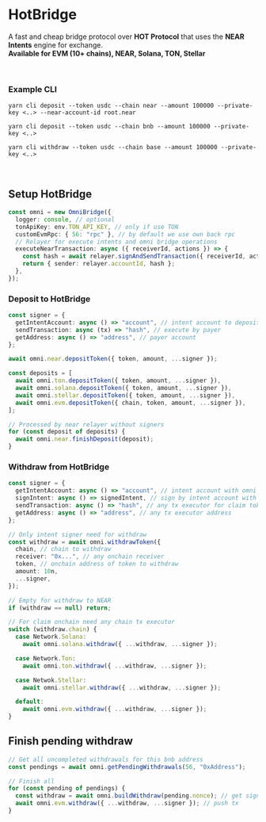 # HotBridge

A fast and cheap bridge protocol over **HOT Protocol** that uses the **NEAR Intents** engine for exchange.<br/>
**Available for EVM (10+ chains), NEAR, Solana, TON, Stellar**

<br />

### Example CLI

`yarn cli deposit --token usdc --chain near --amount 100000 --private-key <..> --near-account-id root.near`

`yarn cli deposit --token usdc --chain bnb --amount 100000 --private-key <..>`

`yarn cli withdraw --token usdc --chain base --amount 100000 --private-key <..>`

<br />

## Setup HotBridge

```ts
const omni = new OmniBridge({
  logger: console, // optional
  tonApiKey: env.TON_API_KEY, // only if use TON
  customEvmRpc: { 56: "rpc" }, // by default we use own back rpc
  // Relayer for execute intents and omni bridge operations
  executeNearTransaction: async ({ receiverId, actions }) => {
    const hash = await relayer.signAndSendTransaction({ receiverId, actions }).
    return { sender: relayer.accountId, hash };
  },
});

```

### Deposit to HotBridge

```ts
const signer = {
  getIntentAccount: async () => "account", // intent account to deposit
  sendTransaction: async (tx) => "hash", // execute by payer
  getAddress: async () => "address", // payer account
};

await omni.near.depositToken({ token, amount, ...signer });

const deposits = [
  await omni.ton.depositToken({ token, amount, ...signer }),
  await omni.solana.depositToken({ token, amount, ...signer }),
  await omni.stellar.depositToken({ token, amount, ...signer }),
  await omni.evm.depositToken({ chain, token, amount, ...signer }),
];

// Processed by near relayer without signers
for (const deposit of deposits) {
  await omni.near.finishDeposit(deposit);
}
```

### Withdraw from HotBridge

```ts
const signer = {
  getIntentAccount: async () => "account", // intent account with omni balance
  signIntent: async () => signedIntent, // sign by intent account with omni balance
  sendTransaction: async () => "hash", // any tx executor for claim tokens for receiver
  getAddress: async () => "address", // any tx executor address
};

// Only intent signer need for withdraw
const withdraw = await omni.withdrawToken({
  chain, // chain to withdraw
  receiver: "0x...", // any onchain receiver
  token, // onchain address of token to withdraw
  amount: 10n,
  ...signer,
});

// Empty for withdraw to NEAR
if (withdraw == null) return;

// For claim onchain need any chain tx executor
switch (withdraw.chain) {
  case Network.Solana:
    await omni.solana.withdraw({ ...withdraw, ...signer });

  case Network.Ton:
    await omni.ton.withdraw({ ...withdraw, ...signer });

  case Netwok.Stellar:
    await omni.stellar.withdraw({ ...withdraw, ...signer });

  default:
    await omni.evm.withdraw({ ...withdraw, ...signer });
}
```

## Finish pending withdraw

```ts
// Get all uncompleted withdrawals for this bnb address
const pendings = await omni.getPendingWithdrawals(56, "0xAddress");

// Finish all
for (const pending of pendings) {
  const withdraw = await omni.buildWithdraw(pending.nonce); // get signature
  await omni.evm.withdraw({ ...withdraw, ...signer }); // push tx
}
```
